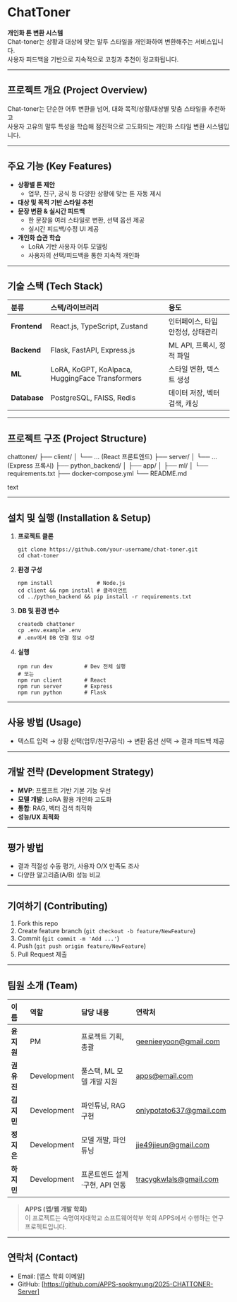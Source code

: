 # ChatToner

**개인화 톤 변환 시스템**  
Chat-toner는 상황과 대상에 맞는 말투 스타일을 개인화하여 변환해주는 서비스입니다.  
사용자 피드백을 기반으로 지속적으로 코칭과 추천이 정교화됩니다.

---

## 프로젝트 개요 (Project Overview)

Chat-toner는 단순한 어투 변환을 넘어, 대화 목적/상황/대상별 맞춤 스타일을 추천하고  
사용자 고유의 말투 특성을 학습해 점진적으로 고도화되는 개인화 스타일 변환 시스템입니다.

---

## 주요 기능 (Key Features)

- **상황별 톤 제안**
  - 업무, 친구, 공식 등 다양한 상황에 맞는 톤 자동 제시
- **대상 및 목적 기반 스타일 추천**
- **문장 변환 & 실시간 피드백**
  - 한 문장을 여러 스타일로 변환, 선택 옵션 제공
  - 실시간 피드백/수정 UI 제공
- **개인화 습관 학습**
  - LoRA 기반 사용자 어투 모델링
  - 사용자의 선택/피드백을 통한 지속적 개인화

---

## 기술 스택 (Tech Stack)

| 분류         | 스택/라이브러리                                 | 용도                              |
| :----------- | :---------------------------------------------- | :-------------------------------- |
| **Frontend** | React.js, TypeScript, Zustand                   | 인터페이스, 타입 안정성, 상태관리 |
| **Backend**  | Flask, FastAPI, Express.js                      | ML API, 프록시, 정적 파일         |
| **ML**       | LoRA, KoGPT, KoAlpaca, HuggingFace Transformers | 스타일 변환, 텍스트 생성          |
| **Database** | PostgreSQL, FAISS, Redis                        | 데이터 저장, 벡터 검색, 캐싱      |

---

## 프로젝트 구조 (Project Structure)

chattoner/
├── client/
│ └── ... (React 프론트엔드)
├── server/
│ └── ... (Express 프록시)
├── python_backend/
│ ├── app/
│ ├── ml/
│ └── requirements.txt
├── docker-compose.yml
└── README.md

text

---

## 설치 및 실행 (Installation & Setup)

1. **프로젝트 클론**

   ```
   git clone https://github.com/your-username/chat-toner.git
   cd chat-toner
   ```

2. **환경 구성**

   ```
   npm install              # Node.js
   cd client && npm install # 클라이언트
   cd ../python_backend && pip install -r requirements.txt
   ```

3. **DB 및 환경 변수**

   ```
   createdb chattoner
   cp .env.example .env
   # .env에서 DB 연결 정보 수정
   ```

4. **실행**
   ```
   npm run dev          # Dev 전체 실행
   # 또는
   npm run client       # React
   npm run server       # Express
   npm run python       # Flask
   ```

---

## 사용 방법 (Usage)

- 텍스트 입력 → 상황 선택(업무/친구/공식) → 변환 옵션 선택 → 결과 피드백 제공

---

## 개발 전략 (Development Strategy)

- **MVP**: 프롬프트 기반 기본 기능 우선
- **모델 개발**: LoRA 활용 개인화 고도화
- **통합**: RAG, 벡터 검색 최적화
- **성능/UX 최적화**

---

## 평가 방법

- 결과 적절성 수동 평가, 사용자 O/X 만족도 조사
- 다양한 알고리즘(A/B) 성능 비교

---

## 기여하기 (Contributing)

1. Fork this repo
2. Create feature branch (`git checkout -b feature/NewFeature`)
3. Commit (`git commit -m 'Add ...'`)
4. Push (`git push origin feature/NewFeature`)
5. Pull Request 제출

---

## 팀원 소개 (Team)

| 이름       | 역할        | 담당 내용                      | 연락처                  |
| :--------- | :---------- | :----------------------------- | :---------------------- |
| **윤지원** | PM          | 프로젝트 기획, 총괄            | geenieeyoon@gmail.com   |
| **권유진** | Development | 풀스택, ML 모델 개발 지원      | apps@email.com          |
| **김지민** | Development | 파인튜닝, RAG 구현             | onlypotato637@gmail.com |
| **정지은** | Development | 모델 개발, 파인튜닝            | jje49jieun@gmail.com    |
| **하지민** | Development | 프론트엔드 설계·구현, API 연동 | tracygkwlals@gmail.com  |

> **APPS (앱/웹 개발 학회)**  
> 이 프로젝트는 숙명여자대학교 소프트웨어학부 학회 APPS에서 수행하는 연구 프로젝트입니다.

---

## 연락처 (Contact)

- Email: [앱스 학회 이메일]
- GitHub: [https://github.com/APPS-sookmyung/2025-CHATTONER-Server]
